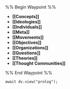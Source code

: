 %% Begin Waypoint %%
- **[[Concepts]]**
- **[[Ideologies]]**
- **[[Individuals]]**
- **[[Meta]]**
- **[[Movements]]**
- **[[Objectives]]**
- **[[Organizations]]**
- **[[Questions]]**
- **[[Theories]]**
- **[[Thought Communities]]**

%% End Waypoint %%

```dataviewjs
await dv.view("prolog");
```